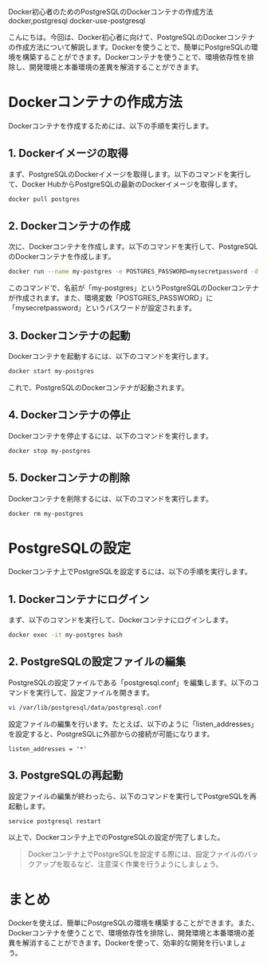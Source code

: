 Docker初心者のためのPostgreSQLのDockerコンテナの作成方法
docker,postgresql
docker-use-postgresql

こんにちは。今回は、Docker初心者に向けて、PostgreSQLのDockerコンテナの作成方法について解説します。Dockerを使うことで、簡単にPostgreSQLの環境を構築することができます。Dockerコンテナを使うことで、環境依存性を排除し、開発環境と本番環境の差異を解消することができます。

# Dockerコンテナの作成方法

Dockerコンテナを作成するためには、以下の手順を実行します。

## 1. Dockerイメージの取得

まず、PostgreSQLのDockerイメージを取得します。以下のコマンドを実行して、Docker HubからPostgreSQLの最新のDockerイメージを取得します。

```bash
docker pull postgres
```

## 2. Dockerコンテナの作成

次に、Dockerコンテナを作成します。以下のコマンドを実行して、PostgreSQLのDockerコンテナを作成します。

```bash
docker run --name my-postgres -e POSTGRES_PASSWORD=mysecretpassword -d postgres
```

このコマンドで、名前が「my-postgres」というPostgreSQLのDockerコンテナが作成されます。また、環境変数「POSTGRES_PASSWORD」に「mysecretpassword」というパスワードが設定されます。

## 3. Dockerコンテナの起動

Dockerコンテナを起動するには、以下のコマンドを実行します。

```bash
docker start my-postgres
```

これで、PostgreSQLのDockerコンテナが起動されます。

## 4. Dockerコンテナの停止

Dockerコンテナを停止するには、以下のコマンドを実行します。

```bash
docker stop my-postgres
```

## 5. Dockerコンテナの削除

Dockerコンテナを削除するには、以下のコマンドを実行します。

```bash
docker rm my-postgres
```

# PostgreSQLの設定

Dockerコンテナ上でPostgreSQLを設定するには、以下の手順を実行します。

## 1. Dockerコンテナにログイン

まず、以下のコマンドを実行して、Dockerコンテナにログインします。

```bash
docker exec -it my-postgres bash
```

## 2. PostgreSQLの設定ファイルの編集

PostgreSQLの設定ファイルである「postgresql.conf」を編集します。以下のコマンドを実行して、設定ファイルを開きます。

```bash
vi /var/lib/postgresql/data/postgresql.conf
```

設定ファイルの編集を行います。たとえば、以下のように「listen_addresses」を設定すると、PostgreSQLに外部からの接続が可能になります。

```
listen_addresses = '*'
```

## 3. PostgreSQLの再起動

設定ファイルの編集が終わったら、以下のコマンドを実行してPostgreSQLを再起動します。

```bash
service postgresql restart
```

以上で、Dockerコンテナ上でのPostgreSQLの設定が完了しました。

>Dockerコンテナ上でPostgreSQLを設定する際には、設定ファイルのバックアップを取るなど、注意深く作業を行うようにしましょう。

# まとめ

Dockerを使えば、簡単にPostgreSQLの環境を構築することができます。また、Dockerコンテナを使うことで、環境依存性を排除し、開発環境と本番環境の差異を解消することができます。Dockerを使って、効率的な開発を行いましょう。
